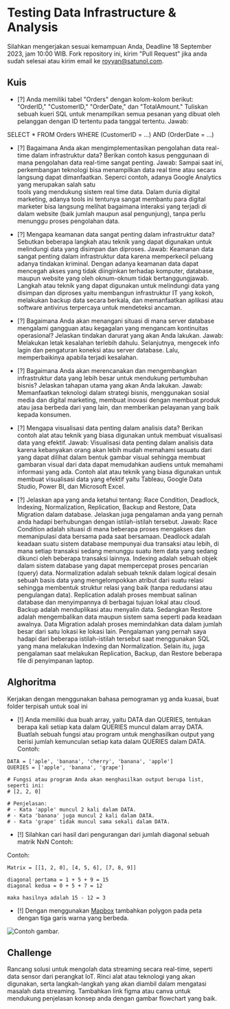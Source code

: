 # Testing Data Infrastructure & Analysis
Silahkan mengerjakan sesuai kemampuan Anda, Deadline 18 September 2023, jam 10:00 WIB. Fork repository ini, kirim "Pull Request" jika anda sudah selesai atau kirim email ke royyan@satunol.com.
## Kuis

- [?] Anda memiliki tabel "Orders" dengan kolom-kolom berikut: "OrderID," "CustomerID," "OrderDate," dan "TotalAmount." Tuliskan sebuah kueri SQL untuk menampilkan semua pesanan yang dibuat oleh pelanggan dengan ID tertentu pada tanggal tertentu.
Jawab:

SELECT *
FROM Orders
WHERE (CustomerID = ...) AND (OrderDate = ...)
  
- [?] Bagaimana Anda akan mengimplementasikan pengolahan data real-time dalam infrastruktur data? Berikan contoh kasus penggunaan di mana pengolahan data real-time sangat penting.
  Jawab:
  Sampai saat ini, perkembangan teknologi bisa menampilkan data real time atau secara langsung dapat dimanfaatkan. Seperci contoh, adanya Google Analytics yang merupakan salah satu   
  tools yang mendukung sistem real time data. Dalam dunia digital marketing, adanya tools ini tentunya sangat membantu para digital marketer bisa langsung melihat bagaimana interaksi 
  yang terjadi di dalam website (baik jumlah maupun asal pengunjung), tanpa perlu menunggu proses pengolahan data.
  
- [?] Mengapa keamanan data sangat penting dalam infrastruktur data? Sebutkan beberapa langkah atau teknik yang dapat digunakan untuk melindungi data yang disimpan dan diproses.
  Jawab:
  Keamanan data sangat penting dalam infrastruktur data karena memperkecil peluang adanya tindakan kriminal. Dengan adanya keamanan data dapat mencegah akses yang tidak diinginkan 
  terhadap komputer, database, maupun website yang oleh oknum-oknum tidak bertanggungjawab. Langkah atau teknik yang dapat digunakan untuk melindungi data yang disimpan dan diproses 
  yaitu membangun infrastruktur IT yang kokoh, melakukan backup data secara berkala, dan memanfaatkan aplikasi atau software antivirus terpercaya untuk mendeteksi ancaman.
  
- [?] Bagaimana Anda akan menangani situasi di mana server database mengalami gangguan atau kegagalan yang mengancam kontinuitas operasional? Jelaskan tindakan darurat yang akan Anda lakukan.
  Jawab:
  Melakukan letak kesalahan terlebih dahulu. Selanjutnya, mengecek info lagin dan pengaturan koneksi atau server database. Lalu, memperbaikinya apabila terjadi kesalahan.
  
- [?] Bagaimana Anda akan merencanakan dan mengembangkan infrastruktur data yang lebih besar untuk mendukung pertumbuhan bisnis? Jelaskan tahapan utama yang akan Anda lakukan.
  Jawab:
  Memanfaatkan teknologi dalam strategi bisnis, menggunakan sosial media dan digital marketing, membuat inovasi dengan membuat produk atau jasa berbeda dari yang lain, dan memberikan 
  pelayanan yang baik kepada konsumen.
  
- [?] Mengapa visualisasi data penting dalam analisis data? Berikan contoh alat atau teknik yang biasa digunakan untuk membuat visualisasi data yang efektif.
  Jawab:
  Visualisasi data penting dalam analisis data karena kebanyakan orang akan lebih mudah memahami sesuatu dari yang dapat dilihat dalam bentuk gambar visual sehingga membuat gambaran 
  visual dari data dapat memudahkan audiens untuk memahami informasi yang ada. Contoh alat atau teknik yang biasa digunakan untuk membuat visualisasi data yang efektif yaitu Tableau, 
  Google Data Studio, Power BI, dan Microsoft Excel.
  
- [?] Jelaskan apa yang anda ketahui tentang: Race Condition, Deadlock, Indexing, Normalization, Replication, Backup and Restore, Data Migration dalam database. Jelaskan juga pengalaman anda yang pernah anda hadapi berhubungan dengan istilah-istilah tersebut.
  Jawab:
  Race Condition adalah situasi di mana beberapa proses mengakses dan memanipulasi data bersama pada saat bersamaan.
  Deadlock adalah keadaan suatu sistem database mempunyai dua transaksi atau lebih, di mana setiap transaksi sedang menunggu suatu item data yang sedang dikunci oleh beberapa transaksi 
  lainnya.
  Indexing adalah sebuah objek dalam sistem database yang dapat mempercepat proses pencarian (query) data.
  Normalization adalah sebuah teknik dalam logical desain sebuah basis data yang mengelompokkan atribut dari suatu relasi sehingga membentuk struktur relasi yang baik (tanpa redudansi 
  atau pengulangan data).
  Replication adalah proses membuat salinan database dan menyimpannya di berbagai tujuan lokal atau cloud.
  Backup adalah menduplikasi atau menyalin data. Sedangkan Restore adalah mengembalikan data maupun sistem sama seperti pada keadaan awalnya.
  Data Migration adalah proses memindahkan data dalam jumlah besar dari satu lokasi ke lokasi lain.
  Pengalaman yang pernah saya hadapi dari beberapa istilah-istilah tersebut saat menggunakan SQL yang mana melakukan Indexing dan Normalization. Selain itu, juga pengalaman saat 
  melakukan Replication, Backup, dan Restore beberapa file di penyimpanan laptop. 

## Alghoritma
Kerjakan dengan menggunakan bahasa pemograman yg anda kuasai, buat folder terpisah untuk soal ini
- [!] Anda memiliki dua buah array, yaitu DATA dan QUERIES, tentukan berapa kali setiap kata dalam QUERIES muncul dalam array DATA. Buatlah sebuah fungsi atau program untuk menghasilkan output yang berisi jumlah kemunculan setiap kata dalam QUERIES dalam DATA. 
Contoh:  
```
DATA = ['aple', 'banana', 'cherry', 'banana', 'apple']
QUERIES = ['apple', 'banana', 'grape']

# Fungsi atau program Anda akan menghasilkan output berupa list, seperti ini:
# [2, 2, 0]

# Penjelasan:
# - Kata 'apple' muncul 2 kali dalam DATA.
# - Kata 'banana' juga muncul 2 kali dalam DATA.
# - Kata 'grape' tidak muncul sama sekali dalam DATA.
```
- [!] Silahkan cari hasil dari pengurangan dari jumlah diagonal sebuah matrik NxN Contoh:

Contoh:
```
Matrix = [[1, 2, 0], [4, 5, 6], [7, 8, 9]]

diagonal pertama = 1 + 5 + 9 = 15 
diagonal kedua = 0 + 5 + 7 = 12 

maka hasilnya adalah 15 - 12 = 3
```

- [!] Dengan menggunakan [Mapbox](https://docs.mapbox.com/help/glossary/mapbox-gl-js/) tambahkan polygon pada peta dengan tiga garis warna yang berbeda. 

![Contoh gambar.](mapbox.jpg)

## Challenge
Rancang solusi untuk mengolah data streaming secara real-time, seperti data sensor dari perangkat IoT. Rinci alat atau teknologi yang akan digunakan, serta langkah-langkah yang akan diambil dalam mengatasi masalah data streaming. Tambahkan link figma atau canva untuk mendukung penjelasan konsep anda dengan gambar flowchart yang baik.
